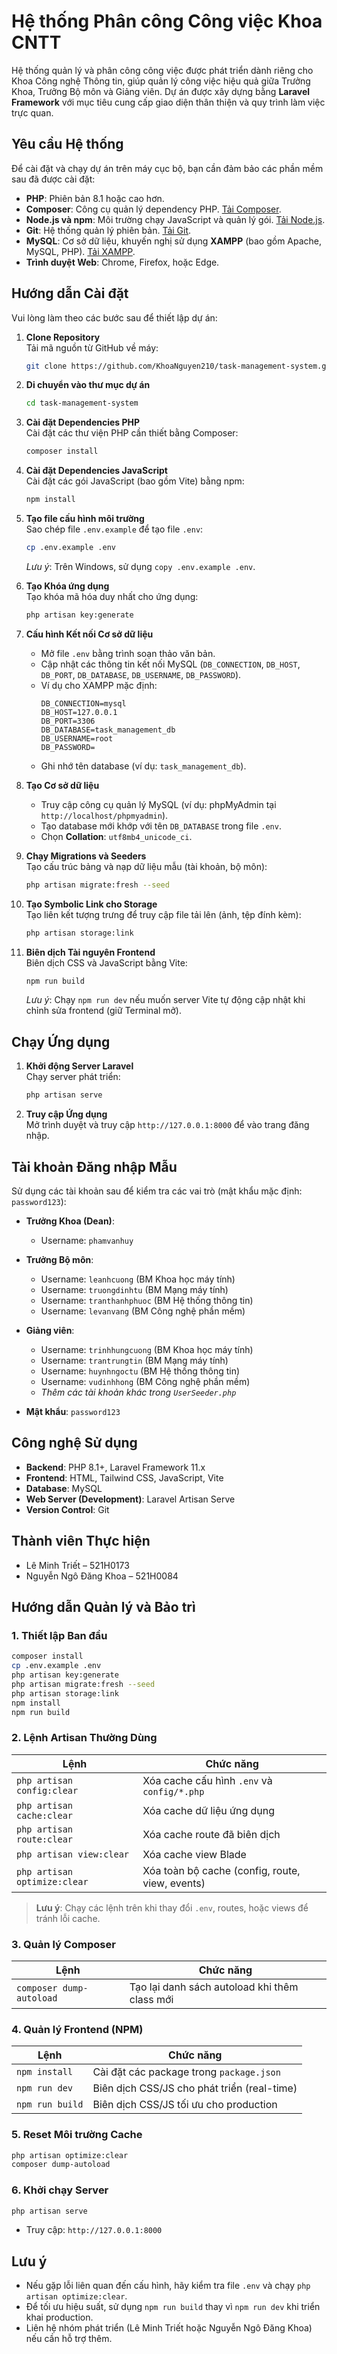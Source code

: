 # Hệ thống Phân công Công việc Khoa CNTT

<!-- Project overview -->
Hệ thống quản lý và phân công công việc được phát triển dành riêng cho Khoa Công nghệ Thông tin, giúp quản lý công việc hiệu quả giữa Trưởng Khoa, Trưởng Bộ môn và Giảng viên. Dự án được xây dựng bằng **Laravel Framework** với mục tiêu cung cấp giao diện thân thiện và quy trình làm việc trực quan.

## Yêu cầu Hệ thống

<!-- System requirements for running the project -->
Để cài đặt và chạy dự án trên máy cục bộ, bạn cần đảm bảo các phần mềm sau đã được cài đặt:

- **PHP**: Phiên bản 8.1 hoặc cao hơn.
- **Composer**: Công cụ quản lý dependency PHP. [Tải Composer](https://getcomposer.org/download/).
- **Node.js và npm**: Môi trường chạy JavaScript và quản lý gói. [Tải Node.js](https://nodejs.org/).
- **Git**: Hệ thống quản lý phiên bản. [Tải Git](https://git-scm.com/downloads).
- **MySQL**: Cơ sở dữ liệu, khuyến nghị sử dụng **XAMPP** (bao gồm Apache, MySQL, PHP). [Tải XAMPP](https://www.apachefriends.org/).
- **Trình duyệt Web**: Chrome, Firefox, hoặc Edge.

## Hướng dẫn Cài đặt

<!-- Step-by-step installation guide -->
Vui lòng làm theo các bước sau để thiết lập dự án:

1. **Clone Repository**  
   Tải mã nguồn từ GitHub về máy:  
   ```bash
   git clone https://github.com/KhoaNguyen210/task-management-system.git
   ```

2. **Di chuyển vào thư mục dự án**  
   ```bash
   cd task-management-system
   ```

3. **Cài đặt Dependencies PHP**  
   Cài đặt các thư viện PHP cần thiết bằng Composer:  
   ```bash
   composer install
   ```

4. **Cài đặt Dependencies JavaScript**  
   Cài đặt các gói JavaScript (bao gồm Vite) bằng npm:  
   ```bash
   npm install
   ```

5. **Tạo file cấu hình môi trường**  
   Sao chép file `.env.example` để tạo file `.env`:  
   ```bash
   cp .env.example .env
   ```
   *Lưu ý*: Trên Windows, sử dụng `copy .env.example .env`.

6. **Tạo Khóa ứng dụng**  
   Tạo khóa mã hóa duy nhất cho ứng dụng:  
   ```bash
   php artisan key:generate
   ```

7. **Cấu hình Kết nối Cơ sở dữ liệu**  
   - Mở file `.env` bằng trình soạn thảo văn bản.  
   - Cập nhật các thông tin kết nối MySQL (`DB_CONNECTION`, `DB_HOST`, `DB_PORT`, `DB_DATABASE`, `DB_USERNAME`, `DB_PASSWORD`).  
   - Ví dụ cho XAMPP mặc định:  
     ```env
     DB_CONNECTION=mysql
     DB_HOST=127.0.0.1
     DB_PORT=3306
     DB_DATABASE=task_management_db
     DB_USERNAME=root
     DB_PASSWORD=
     ```
   - Ghi nhớ tên database (ví dụ: `task_management_db`).

8. **Tạo Cơ sở dữ liệu**  
   - Truy cập công cụ quản lý MySQL (ví dụ: phpMyAdmin tại `http://localhost/phpmyadmin`).  
   - Tạo database mới khớp với tên `DB_DATABASE` trong file `.env`.  
   - Chọn **Collation**: `utf8mb4_unicode_ci`.

9. **Chạy Migrations và Seeders**  
   Tạo cấu trúc bảng và nạp dữ liệu mẫu (tài khoản, bộ môn):  
   ```bash
   php artisan migrate:fresh --seed
   ```

10. **Tạo Symbolic Link cho Storage**  
    Tạo liên kết tượng trưng để truy cập file tải lên (ảnh, tệp đính kèm):  
    ```bash
    php artisan storage:link
    ```

11. **Biên dịch Tài nguyên Frontend**  
    Biên dịch CSS và JavaScript bằng Vite:  
    ```bash
    npm run build
    ```
    *Lưu ý*: Chạy `npm run dev` nếu muốn server Vite tự động cập nhật khi chỉnh sửa frontend (giữ Terminal mở).

## Chạy Ứng dụng

<!-- Instructions to run the application -->
1. **Khởi động Server Laravel**  
   Chạy server phát triển:  
   ```bash
   php artisan serve
   ```

2. **Truy cập Ứng dụng**  
   Mở trình duyệt và truy cập `http://127.0.0.1:8000` để vào trang đăng nhập.

## Tài khoản Đăng nhập Mẫu

<!-- Sample user accounts for testing -->
Sử dụng các tài khoản sau để kiểm tra các vai trò (mật khẩu mặc định: `password123`):

- **Trưởng Khoa (Dean)**:  
  - Username: `phamvanhuy`

- **Trưởng Bộ môn**:  
  - Username: `leanhcuong` (BM Khoa học máy tính)  
  - Username: `truongdinhtu` (BM Mạng máy tính)  
  - Username: `tranthanhphuoc` (BM Hệ thống thông tin)  
  - Username: `levanvang` (BM Công nghệ phần mềm)

- **Giảng viên**:  
  - Username: `trinhhungcuong` (BM Khoa học máy tính)  
  - Username: `trantrungtin` (BM Mạng máy tính)  
  - Username: `huynhngoctu` (BM Hệ thống thông tin)  
  - Username: `vudinhhong` (BM Công nghệ phần mềm)  
  - *Thêm các tài khoản khác trong `UserSeeder.php`*

- **Mật khẩu**: `password123`

## Công nghệ Sử dụng

<!-- Technologies used in the project -->
- **Backend**: PHP 8.1+, Laravel Framework 11.x  
- **Frontend**: HTML, Tailwind CSS, JavaScript, Vite  
- **Database**: MySQL  
- **Web Server (Development)**: Laravel Artisan Serve  
- **Version Control**: Git  

## Thành viên Thực hiện

<!-- Project contributors -->
- Lê Minh Triết – 521H0173  
- Nguyễn Ngô Đăng Khoa – 521H0084  

## Hướng dẫn Quản lý và Bảo trì

<!-- Common commands for maintenance -->
### 1. Thiết lập Ban đầu
```bash
composer install
cp .env.example .env
php artisan key:generate
php artisan migrate:fresh --seed
php artisan storage:link
npm install
npm run build
```

### 2. Lệnh Artisan Thường Dùng
| Lệnh                         | Chức năng                                       |
|------------------------------|-------------------------------------------------|
| `php artisan config:clear`   | Xóa cache cấu hình `.env` và `config/*.php`     |
| `php artisan cache:clear`    | Xóa cache dữ liệu ứng dụng                      |
| `php artisan route:clear`    | Xóa cache route đã biên dịch                    |
| `php artisan view:clear`     | Xóa cache view Blade                            |
| `php artisan optimize:clear` | Xóa toàn bộ cache (config, route, view, events) |

> **Lưu ý**: Chạy các lệnh trên khi thay đổi `.env`, routes, hoặc views để tránh lỗi cache.

### 3. Quản lý Composer
| Lệnh                     | Chức năng                                              |
|--------------------------|--------------------------------------------------------|
| `composer dump-autoload` | Tạo lại danh sách autoload khi thêm class mới         |

### 4. Quản lý Frontend (NPM)
| Lệnh            | Chức năng                                                    |
|-----------------|-------------------------------------------------------------|
| `npm install`   | Cài đặt các package trong `package.json`                    |
| `npm run dev`   | Biên dịch CSS/JS cho phát triển (real-time)                |
| `npm run build` | Biên dịch CSS/JS tối ưu cho production                     |

### 5. Reset Môi trường Cache
```bash
php artisan optimize:clear
composer dump-autoload
```

### 6. Khởi chạy Server
```bash
php artisan serve
```

* Truy cập: `http://127.0.0.1:8000`

## Lưu ý

<!-- Additional notes for users -->
- Nếu gặp lỗi liên quan đến cấu hình, hãy kiểm tra file `.env` và chạy `php artisan optimize:clear`.
- Để tối ưu hiệu suất, sử dụng `npm run build` thay vì `npm run dev` khi triển khai production.
- Liên hệ nhóm phát triển (Lê Minh Triết hoặc Nguyễn Ngô Đăng Khoa) nếu cần hỗ trợ thêm.
